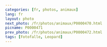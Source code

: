 ```yaml
---
categories: [fr, photos, animaux]
lang: fr
layout: photo
next_photo: /fr/photos/animaux/P0000470.html
picname: P0000471
prev_photo: /fr/photos/animaux/P0000472.html
tags: [Fotofalle, Leopard]
---
```

